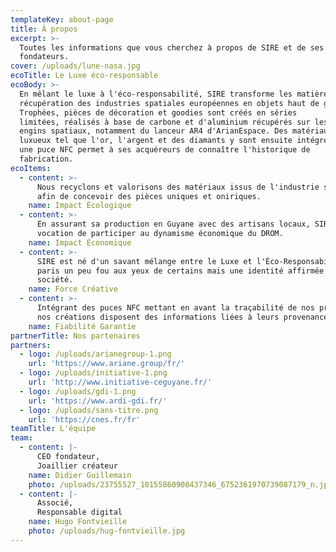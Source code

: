 ```yaml
---
templateKey: about-page
title: À propos
excerpt: >-
  Toutes les informations que vous cherchez à propos de SIRE et de ses
  fondateurs.
cover: /uploads/lune-nasa.jpg
ecoTitle: Le Luxe éco-responsable
ecoBody: >-
  En mêlant le luxe à l'éco-responsabilité, SIRE transforme les matières de
  récupération des industries spatiales européennes en objets haut de gamme.
  Trophées, pièces de décoration et goodies sont créés en séries
  limitées, réalisés à base de carbone et d'aluminium récupérés sur les
  engins spatiaux, notamment du lanceur AR4 d'ArianEspace. Des matériaux
  luxueux tel que l'or, l'argent et des diamants y sont ensuite intégrés et
  une puce NFC permet à ses acquéreurs de connaître l'historique de
  fabrication.
ecoItems:
  - content: >-
      Nous recyclons et valorisons des matériaux issus de l'industrie spatiale
      afin de concevoir des pièces uniques et oniriques.
    name: Impact Écologique
  - content: >-
      En assurant sa production en Guyane avec des artisans locaux, SIRE a pour
      vocation de participer au dynamisme économique du DROM.
    name: Impact Économique
  - content: >-
      SIRE est né d'un savant mélange entre le Luxe et l'Éco-Responsabilité. Un
      paris un peu fou aux yeux de certains mais une identité affirmée par la
      société.
    name: Force Créative
  - content: >-
      Intégrant des puces NFC mettant en avant la traçabilité de nos produits,
      nos créations disposent des informations liées à leurs provenances.
    name: Fiabilité Garantie
partnerTitle: Nos partenaires
partners:
  - logo: /uploads/arianegroup-1.png
    url: 'https://www.ariane.group/fr/'
  - logo: /uploads/initiative-1.png
    url: 'http://www.initiative-ceguyane.fr/'
  - logo: /uploads/gdi-1.png
    url: 'https://www.ardi-gdi.fr/'
  - logo: /uploads/sans-titre.png
    url: 'https://cnes.fr/fr'
teamTitle: L'équipe
team:
  - content: |-
      CEO fondateur,
      Joaillier créateur
    name: Didier Guillemain
    photo: /uploads/23755527_10155860908437346_6752361970739087179_n.jpg
  - content: |-
      Associé,
      Responsable digital
    name: Hugo Fontvieille
    photo: /uploads/hug-fontvieille.jpg
---
```



